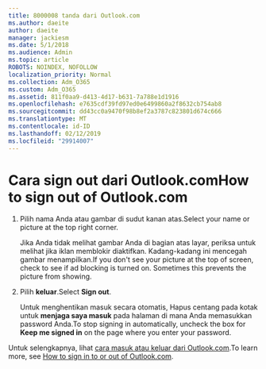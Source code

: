```yaml
---
title: 8000008 tanda dari Outlook.com
ms.author: daeite
author: daeite
manager: jackiesm
ms.date: 5/1/2018
ms.audience: Admin
ms.topic: article
ROBOTS: NOINDEX, NOFOLLOW
localization_priority: Normal
ms.collection: Adm_O365
ms.custom: Adm_O365
ms.assetid: 811f0aa9-d413-4d17-b631-7a788e1d1916
ms.openlocfilehash: e7635cdf39fd97ed0e6499860a2f8632cb754ab8
ms.sourcegitcommit: dd43cc0a9470f98b8ef2a3787c823801d674c666
ms.translationtype: MT
ms.contentlocale: id-ID
ms.lasthandoff: 02/12/2019
ms.locfileid: "29914007"
---
```

# <a name="how-to-sign-out-of-outlookcom"></a><span data-ttu-id="c76b7-102">Cara sign out dari Outlook.com</span><span class="sxs-lookup"><span data-stu-id="c76b7-102">How to sign out of Outlook.com</span></span>

1. <span data-ttu-id="c76b7-103">Pilih nama Anda atau gambar di sudut kanan atas.</span><span class="sxs-lookup"><span data-stu-id="c76b7-103">Select your name or picture at the top right corner.</span></span>
    
    <span data-ttu-id="c76b7-p101">Jika Anda tidak melihat gambar Anda di bagian atas layar, periksa untuk melihat jika iklan memblokir diaktifkan. Kadang-kadang ini mencegah gambar menampilkan.</span><span class="sxs-lookup"><span data-stu-id="c76b7-p101">If you don't see your picture at the top of screen, check to see if ad blocking is turned on. Sometimes this prevents the picture from showing.</span></span>
    
2. <span data-ttu-id="c76b7-106">Pilih **keluar**.</span><span class="sxs-lookup"><span data-stu-id="c76b7-106">Select **Sign out**.</span></span> 
    
    <span data-ttu-id="c76b7-107">Untuk menghentikan masuk secara otomatis, Hapus centang pada kotak untuk **menjaga saya masuk** pada halaman di mana Anda memasukkan password Anda.</span><span class="sxs-lookup"><span data-stu-id="c76b7-107">To stop signing in automatically, uncheck the box for **Keep me signed in** on the page where you enter your password.</span></span> 
    
<span data-ttu-id="c76b7-108">Untuk selengkapnya, lihat [cara masuk atau keluar dari Outlook.com](https://go.microsoft.com/fwlink/p/?linkid=873113).</span><span class="sxs-lookup"><span data-stu-id="c76b7-108">To learn more, see [How to sign in to or out of Outlook.com](https://go.microsoft.com/fwlink/p/?linkid=873113).</span></span>
  

